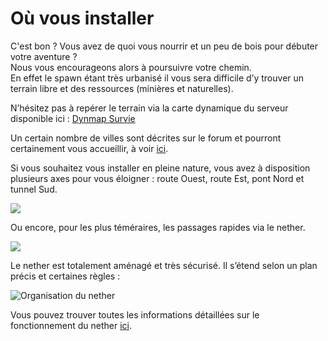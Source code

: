 # Où vous installer

C'est bon ? Vous avez de quoi vous nourrir et un peu de bois pour débuter votre aventure ?  
Nous vous encourageons alors à poursuivre votre chemin.  
En effet le spawn étant très urbanisé il vous sera difficile d’y trouver un terrain libre et des ressources \(minières et naturelles\).

N’hésitez pas à repérer le terrain via la carte dynamique du serveur disponible ici : [Dynmap Survie](http://map.play-mc.fr/)

Un certain nombre de villes sont décrites sur le forum et pourront certainement vous accueillir, à voir [ici](http://play-mc.fr/forum/t/villes).

Si vous souhaitez vous installer en pleine nature, vous avez à disposition plusieurs axes pour vous éloigner : route Ouest, route Est, pont Nord et tunnel Sud.

![](../../.gitbook/assets/ressources4.jpg)

Ou encore, pour les plus téméraires, les passages rapides via le nether.

![](https://play-mc.fr/img/spawn-nether.jpg)

Le nether est totalement aménagé et très sécurisé. Il s’étend selon un plan précis et certaines règles :

![Organisation du nether](../../.gitbook/assets/nether1.png)

Vous pouvez trouver toutes les informations détaillées sur le fonctionnement du nether [ici](http://play-mc.fr/forum/d/292-organisation-du-nether).

